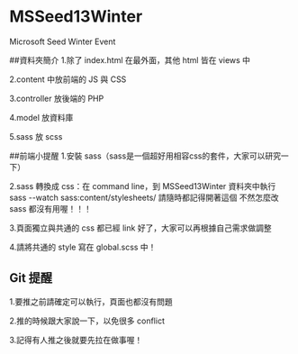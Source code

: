 # MSSeed13Winter
Microsoft Seed Winter Event

##資料夾簡介
1.除了 index.html 在最外面，其他 html 皆在 views 中

2.content 中放前端的 JS 與 CSS

3.controller 放後端的 PHP

4.model 放資料庫

5.sass 放 scss

##前端小提醒
1.安裝 sass（sass是一個超好用相容css的套件，大家可以研究一下）

2.sass 轉換成 css：在 command line，到 MSSeed13Winter 資料夾中執行 sass --watch sass:content/stylesheets/
請隨時都記得開著這個
不然怎麼改 sass 都沒有用喔！！！

3.頁面獨立與共通的 css 都已經 link 好了，大家可以再根據自己需求做調整

4.請將共通的 style 寫在 global.scss 中！

## Git 提醒
1.要推之前請確定可以執行，頁面也都沒有問題

2.推的時候跟大家說一下，以免很多 conflict

3.記得有人推之後就要先拉在做事喔！
